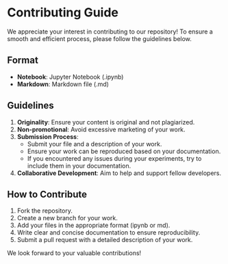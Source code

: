 # Contributing Guide

We appreciate your interest in contributing to our repository! To ensure a smooth and efficient process, please follow the guidelines below.

## Format

- **Notebook**: Jupyter Notebook (.ipynb)
- **Markdown**: Markdown file (.md)

## Guidelines

1. **Originality**: Ensure your content is original and not plagiarized.
2. **Non-promotional**: Avoid excessive marketing of your work.
3. **Submission Process**:
   - Submit your file and a description of your work.
   - Ensure your work can be reproduced based on your documentation.
   - If you encountered any issues during your experiments, try to include them in your documentation.
4. **Collaborative Development**: Aim to help and support fellow developers.

## How to Contribute

1. Fork the repository.
2. Create a new branch for your work.
3. Add your files in the appropriate format (ipynb or md).
4. Write clear and concise documentation to ensure reproducibility.
5. Submit a pull request with a detailed description of your work.

We look forward to your valuable contributions!

